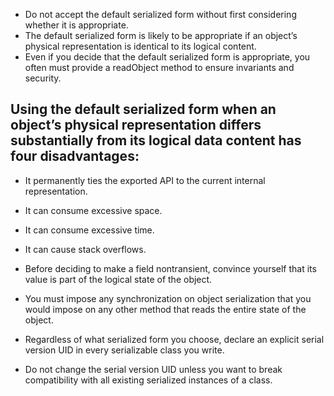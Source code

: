 * Do not accept the default serialized form without first considering whether it is appropriate. 
* The default serialized form is likely to be appropriate if an object’s physical representation is identical to its logical content. 
* Even if you decide that the default serialized form is appropriate, you often must provide a readObject method to ensure invariants and security.

## Using the default serialized form when an object’s physical representation differs substantially from its logical data content has four disadvantages:

* It permanently ties the exported API to the current internal representation.
* It can consume excessive space.
* It can consume excessive time.
* It can cause stack overflows. 

* Before deciding to make a field nontransient, convince yourself that its value is part of the logical state of the object.
* You must impose any synchronization on object serialization that you would impose on any other method that reads the entire state of the object.
* Regardless of what serialized form you choose, declare an explicit serial version UID in every serializable class you write. 
* Do not change the serial version UID unless you want to break compatibility with all existing serialized instances of a class.
